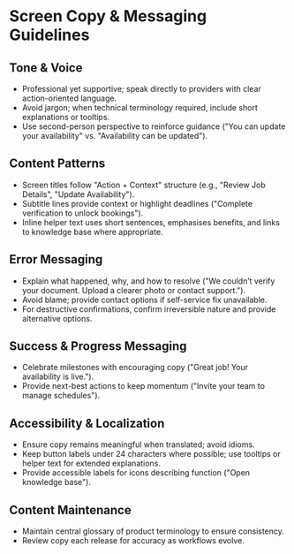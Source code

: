 # Screen Copy & Messaging Guidelines

## Tone & Voice
- Professional yet supportive; speak directly to providers with clear action-oriented language.
- Avoid jargon; when technical terminology required, include short explanations or tooltips.
- Use second-person perspective to reinforce guidance ("You can update your availability" vs. "Availability can be updated").

## Content Patterns
- Screen titles follow "Action + Context" structure (e.g., "Review Job Details", "Update Availability").
- Subtitle lines provide context or highlight deadlines ("Complete verification to unlock bookings").
- Inline helper text uses short sentences, emphasises benefits, and links to knowledge base where appropriate.

## Error Messaging
- Explain what happened, why, and how to resolve ("We couldn’t verify your document. Upload a clearer photo or contact support.").
- Avoid blame; provide contact options if self-service fix unavailable.
- For destructive confirmations, confirm irreversible nature and provide alternative options.

## Success & Progress Messaging
- Celebrate milestones with encouraging copy ("Great job! Your availability is live.").
- Provide next-best actions to keep momentum ("Invite your team to manage schedules").

## Accessibility & Localization
- Ensure copy remains meaningful when translated; avoid idioms.
- Keep button labels under 24 characters where possible; use tooltips or helper text for extended explanations.
- Provide accessible labels for icons describing function ("Open knowledge base").

## Content Maintenance
- Maintain central glossary of product terminology to ensure consistency.
- Review copy each release for accuracy as workflows evolve.

